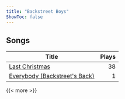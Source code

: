 ```yaml
---
title: "Backstreet Boys"
ShowToc: false
---
```


## Songs
Title | Plays 
----- | -----: 
[Last Christmas](/songs/last-christmas) | 38
[Everybody (Backstreet's Back)](/songs/everybody-backstreets-back) | 1

{{< more >}}